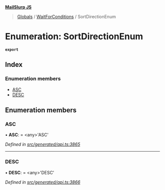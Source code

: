 **[MailSlurp JS](../README.md)**

> [Globals](../README.md) / [WaitForConditions](../modules/waitforconditions.md) / SortDirectionEnum

# Enumeration: SortDirectionEnum

**`export`** 

## Index

### Enumeration members

* [ASC](waitforconditions.sortdirectionenum.md#asc)
* [DESC](waitforconditions.sortdirectionenum.md#desc)

## Enumeration members

### ASC

•  **ASC**:  = \<any>'ASC'

*Defined in [src/generated/api.ts:3865](https://github.com/mailslurp/mailslurp-client/blob/65d1444/src/generated/api.ts#L3865)*

___

### DESC

•  **DESC**:  = \<any>'DESC'

*Defined in [src/generated/api.ts:3866](https://github.com/mailslurp/mailslurp-client/blob/65d1444/src/generated/api.ts#L3866)*
